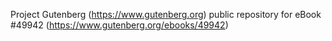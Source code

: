 Project Gutenberg (https://www.gutenberg.org) public repository for eBook #49942 (https://www.gutenberg.org/ebooks/49942)
